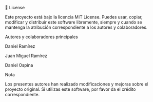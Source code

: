 📄 License

Este proyecto está bajo la licencia MIT License.
Puedes usar, copiar, modificar y distribuir este software libremente, siempre y cuando se mantenga la atribución correspondiente a los autores y colaboradores.

Autores y colaboradores principales

Daniel Ramírez

Juan Miguel Ramírez

Daniel Ospina

Nota

Los presentes autores han realizado modificaciones y mejoras sobre el proyecto original.
Si utilizas este software, por favor da el crédito correspondiente.